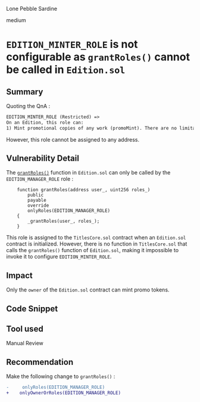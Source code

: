 Lone Pebble Sardine

medium

# `EDITION_MINTER_ROLE` is not configurable as `grantRoles()` cannot be called in `Edition.sol`

## Summary
Quoting the QnA :
```md
EDITION_MINTER_ROLE (Restricted) =>
On an Edition, this role can:
1) Mint promotional copies of any work (promoMint). There are no limitations on this action aside from the work's supply cap and minting period.
```
However, this role cannot be assigned to any address.
## Vulnerability Detail
The [`grantRoles()`](https://github.com/sherlock-audit/2024-04-titles/blob/d7f60952df22da00b772db5d3a8272a988546089/wallflower-contract-v2/src/editions/Edition.sol#L423) function in `Edition.sol` can only be called by the `EDITION_MANAGER_ROLE` role :
```solidity
    function grantRoles(address user_, uint256 roles_)
        public
        payable
        override
        onlyRoles(EDITION_MANAGER_ROLE)
    {
        _grantRoles(user_, roles_);
    }
```
 This role is assigned to the `TitlesCore.sol` contract when an `Edition.sol` contract is initialized. However, there is no function in `TitlesCore.sol` that calls the `grantRoles()` function of `Edition.sol`, making it impossible to invoke it to configure `EDITION_MINTER_ROLE`. 
## Impact
Only the `owner` of the `Edition.sol` contract can mint promo tokens. 
## Code Snippet

## Tool used

Manual Review

## Recommendation
Make the following change to `grantRoles()` : 
```diff
-     onlyRoles(EDITION_MANAGER_ROLE)
+    onlyOwnerOrRoles(EDITION_MANAGER_ROLE)
```